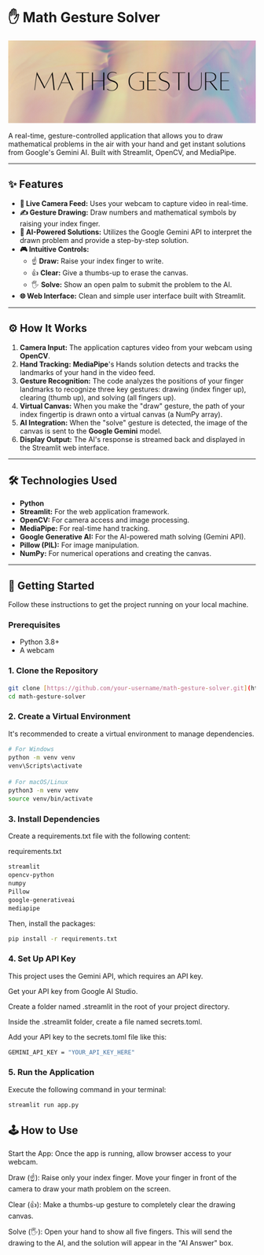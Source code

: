 # ✋ Math Gesture Solver

![Math Gesture Solver Logo](MathGestures.png)

A real-time, gesture-controlled application that allows you to draw mathematical problems in the air with your hand and get instant solutions from Google's Gemini AI. Built with Streamlit, OpenCV, and MediaPipe.

---

## ✨ Features

* **🎥 Live Camera Feed:** Uses your webcam to capture video in real-time.
* **✍️ Gesture Drawing:** Draw numbers and mathematical symbols by raising your index finger.
* **🧠 AI-Powered Solutions:** Utilizes the Google Gemini API to interpret the drawn problem and provide a step-by-step solution.
* **🎮 Intuitive Controls:**
    * ☝️ **Draw:** Raise your index finger to write.
    * 👍 **Clear:** Give a thumbs-up to erase the canvas.
    * 🖐️ **Solve:** Show an open palm to submit the problem to the AI.
* **🌐 Web Interface:** Clean and simple user interface built with Streamlit.

---

## ⚙️ How It Works

1.  **Camera Input:** The application captures video from your webcam using **OpenCV**.
2.  **Hand Tracking:** **MediaPipe**'s Hands solution detects and tracks the landmarks of your hand in the video feed.
3.  **Gesture Recognition:** The code analyzes the positions of your finger landmarks to recognize three key gestures: drawing (index finger up), clearing (thumb up), and solving (all fingers up).
4.  **Virtual Canvas:** When you make the "draw" gesture, the path of your index fingertip is drawn onto a virtual canvas (a NumPy array).
5.  **AI Integration:** When the "solve" gesture is detected, the image of the canvas is sent to the **Google Gemini** model.
6.  **Display Output:** The AI's response is streamed back and displayed in the Streamlit web interface.

---

## 🛠️ Technologies Used

* **Python**
* **Streamlit:** For the web application framework.
* **OpenCV:** For camera access and image processing.
* **MediaPipe:** For real-time hand tracking.
* **Google Generative AI:** For the AI-powered math solving (Gemini API).
* **Pillow (PIL):** For image manipulation.
* **NumPy:** For numerical operations and creating the canvas.

---

## 🚀 Getting Started

Follow these instructions to get the project running on your local machine.

### Prerequisites

* Python 3.8+
* A webcam

### 1. Clone the Repository

```bash
git clone [https://github.com/your-username/math-gesture-solver.git](https://github.com/your-username/math-gesture-solver.git)
cd math-gesture-solver
```
### 2. Create a Virtual Environment
It's recommended to create a virtual environment to manage dependencies.

```bash
# For Windows
python -m venv venv
venv\Scripts\activate

# For macOS/Linux
python3 -m venv venv
source venv/bin/activate
```

### 3. Install Dependencies
Create a requirements.txt file with the following content:

requirements.txt
```bash
streamlit
opencv-python
numpy
Pillow
google-generativeai
mediapipe
```

Then, install the packages:
```bash
pip install -r requirements.txt
```

### 4. Set Up API Key
This project uses the Gemini API, which requires an API key.

Get your API key from Google AI Studio.

Create a folder named .streamlit in the root of your project directory.

Inside the .streamlit folder, create a file named secrets.toml.

Add your API key to the secrets.toml file like this:
```bash
GEMINI_API_KEY = "YOUR_API_KEY_HERE"
```

### 5. Run the Application
Execute the following command in your terminal:
```bash
streamlit run app.py
```

## 🕹️ How to Use
Start the App: Once the app is running, allow browser access to your webcam.

Draw (☝️): Raise only your index finger. Move your finger in front of the camera to draw your math problem on the screen.

Clear (👍): Make a thumbs-up gesture to completely clear the drawing canvas.

Solve (🖐️): Open your hand to show all five fingers. This will send the drawing to the AI, and the solution will appear in the "AI Answer" box.
